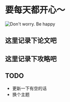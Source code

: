 # 要每天都开心～
![Don't worry. Be happy](https://pz0910.github.io/HUT/u-5539719665b18ff1703314.webp)
## 这里记录下论文吧
## 这里记录下攻略吧
## TODO
+ 更新一下有空的话
+ 换个主题
